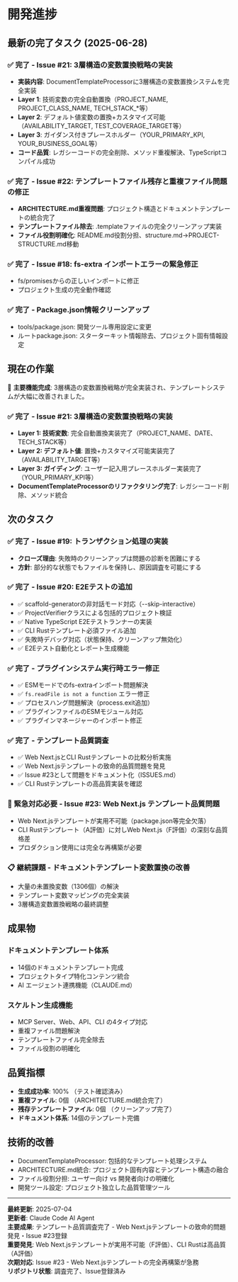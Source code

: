 # 開発進捗

## 最新の完了タスク (2025-06-28)

### ✅ 完了 - Issue #21: 3層構造の変数置換戦略の実装
- **実装内容**: DocumentTemplateProcessorに3層構造の変数置換システムを完全実装
- **Layer 1**: 技術変数の完全自動置換（PROJECT_NAME, PROJECT_CLASS_NAME, TECH_STACK_*等）
- **Layer 2**: デフォルト値変数の置換+カスタマイズ可能（AVAILABILITY_TARGET, TEST_COVERAGE_TARGET等）
- **Layer 3**: ガイダンス付きプレースホルダー（YOUR_PRIMARY_KPI, YOUR_BUSINESS_GOAL等）
- **コード品質**: レガシーコードの完全削除、メソッド重複解決、TypeScriptコンパイル成功

### ✅ 完了 - Issue #22: テンプレートファイル残存と重複ファイル問題の修正
- **ARCHITECTURE.md重複問題**: プロジェクト構造とドキュメントテンプレートの統合完了
- **テンプレートファイル除去**: .templateファイルの完全クリーンアップ実装
- **ファイル役割明確化**: README.md役割分担、structure.md→PROJECT-STRUCTURE.md移動

### ✅ 完了 - Issue #18: fs-extra インポートエラーの緊急修正  
- fs/promisesからの正しいインポートに修正
- プロジェクト生成の完全動作確認

### ✅ 完了 - Package.json情報クリーンアップ
- tools/package.json: 開発ツール専用設定に変更
- ルートpackage.json: スターターキット情報除去、プロジェクト固有情報設定

## 現在の作業

🎉 **主要機能完成**: 3層構造の変数置換戦略が完全実装され、テンプレートシステムが大幅に改善されました。

### ✅ 完了 - Issue #21: 3層構造の変数置換戦略の実装
- **Layer 1: 技術変数**: 完全自動置換実装完了（PROJECT_NAME、DATE、TECH_STACK等）
- **Layer 2: デフォルト値**: 置換+カスタマイズ可能実装完了（AVAILABILITY_TARGET等）
- **Layer 3: ガイディング**: ユーザー記入用プレースホルダー実装完了（YOUR_PRIMARY_KPI等）
- **DocumentTemplateProcessorのリファクタリング完了**: レガシーコード削除、メソッド統合

## 次のタスク

### ✅ 完了 - Issue #19: トランザクション処理の実装
- **クローズ理由**: 失敗時のクリーンアップは問題の診断を困難にする
- **方針**: 部分的な状態でもファイルを保持し、原因調査を可能にする

### ✅ 完了 - Issue #20: E2Eテストの追加  
- ✅ scaffold-generatorの非対話モード対応（--skip-interactive）
- ✅ ProjectVerifierクラスによる包括的プロジェクト検証  
- ✅ Native TypeScript E2Eテストランナーの実装
- ✅ CLI Rustテンプレート必須ファイル追加
- ✅ 失敗時デバッグ対応（状態保持、クリーンアップ無効化）
- ✅ E2Eテスト自動化とレポート生成機能

### ✅ 完了 - プラグインシステム実行時エラー修正
- ✅ ESMモードでのfs-extraインポート問題解決
- ✅ `fs.readFile is not a function` エラー修正
- ✅ プロセスハング問題解決（process.exit追加）
- ✅ プラグインファイルのESMモジュール対応
- ✅ プラグインマネージャーのインポート修正

### ✅ 完了 - テンプレート品質調査
- ✅ Web Next.jsとCLI Rustテンプレートの比較分析実施
- ✅ Web Next.jsテンプレートの致命的品質問題を発見
- ✅ Issue #23として問題をドキュメント化（ISSUES.md）
- ✅ CLI Rustテンプレートの高品質実装を確認

### 🚨 緊急対応必要 - Issue #23: Web Next.js テンプレート品質問題
- Web Next.jsテンプレートが実用不可能（package.json等完全欠落）
- CLI Rustテンプレート（A評価）に対しWeb Next.js（F評価）の深刻な品質格差
- プロダクション使用には完全な再構築が必要

### 📋 継続課題 - ドキュメントテンプレート変数置換の改善
- 大量の未置換変数（1306個）の解決
- テンプレート変数マッピングの完全実装
- 3層構造変数置換戦略の最終調整

## 成果物

### ドキュメントテンプレート体系
- 14個のドキュメントテンプレート完成
- プロジェクトタイプ特化コンテンツ統合
- AI エージェント連携機能（CLAUDE.md）

### スケルトン生成機能
- MCP Server、Web、API、CLI の4タイプ対応
- 重複ファイル問題解決
- テンプレートファイル完全除去
- ファイル役割の明確化

## 品質指標

- **生成成功率**: 100% （テスト確認済み）
- **重複ファイル**: 0個 （ARCHITECTURE.md統合完了）
- **残存テンプレートファイル**: 0個 （クリーンアップ完了）
- **ドキュメント体系**: 14個のテンプレート完備

## 技術的改善

- DocumentTemplateProcessor: 包括的なテンプレート処理システム
- ARCHITECTURE.md統合: プロジェクト固有内容とテンプレート構造の融合
- ファイル役割分担: ユーザー向け vs 開発者向けの明確化
- 開発ツール設定: プロジェクト独立した品質管理ツール

---

**最終更新**: 2025-07-04  
**更新者**: Claude Code AI Agent  
**主要成果**: テンプレート品質調査完了 - Web Next.jsテンプレートの致命的問題発見・Issue #23登録  
**重要発見**: Web Next.jsテンプレートが実用不可能（F評価）、CLI Rustは高品質（A評価）  
**次期対応**: Issue #23 - Web Next.jsテンプレートの完全再構築が急務  
**リポジトリ状態**: 調査完了、Issue登録済み